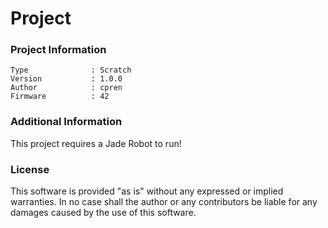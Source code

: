 Project
================



### Project Information
```
Type              : Scratch
Version           : 1.0.0
Author            : cpren
Firmware          : 42
```

### Additional Information
This project requires a Jade Robot to run!

### License
This software is provided "as is" without any expressed or implied warranties.  In no case shall the author or any contributors be liable for any damages caused by the use of this software.

